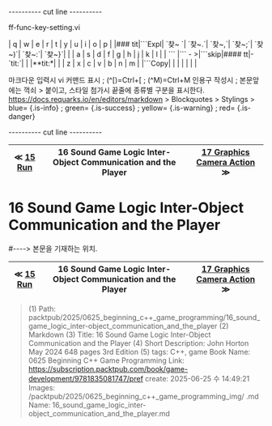 
---------- cut line ----------

ff-func-key-setting.vi

| q     | w     | e     | r     | t     | y     | u     | i     | o     | p     |
|### tit|\`\`\`Expl| \`찾~ \`| \`찾~.\`| \`찾~,\`| \`찾~;\`| \`찾~)\`| \`찾~:\`| \`찾~}\`|       |
| a     | s     | d     | f     | g     | h     | j     | k     | l     |
| \`\`\`   |\`\`\` - >|\`\`\`skip|#### tt|-\`tit:\`|       |       |**tit:*|       |
| z     | x     | c     | v     | b     | n     | m     |
|\`\`\`Copy|       |       |       |       |       |       |

마크다운 입력시 vi 커맨드 표시 ; (^[)=Ctrl+[ ; (^M)=Ctrl+M
인용구 작성시 ; 본문앞에는 꺽쇠 > 붙이고, 스타일 첨가시 끝줄에 종류별 구분을 표시한다.
https://docs.requarks.io/en/editors/markdown > Blockquotes > Stylings >
blue= {.is-info} ; green= {.is-success} ; yellow= {.is-warning} ; red= {.is-danger}

---------- cut line ----------

| ≪ [ 15 Run ](/packtpub/2025/0625_beginning_c++_game_programming/15_run) | 16 Sound Game Logic Inter-Object Communication and the Player | [ 17 Graphics Camera Action ](/packtpub/2025/0625_beginning_c++_game_programming/17_graphics_camera_action) ≫ |
|:----:|:----:|:----:|

# 16 Sound Game Logic Inter-Object Communication and the Player
#----> 본문을 기재하는 위치.



| ≪ [ 15 Run ](/packtpub/2025/0625_beginning_c++_game_programming/15_run) | 16 Sound Game Logic Inter-Object Communication and the Player | [ 17 Graphics Camera Action ](/packtpub/2025/0625_beginning_c++_game_programming/17_graphics_camera_action) ≫ |
|:----:|:----:|:----:|

> (1) Path: packtpub/2025/0625_beginning_c++_game_programming/16_sound_game_logic_inter-object_communication_and_the_player
> (2) Markdown
> (3) Title: 16 Sound Game Logic Inter-Object Communication and the Player
> (4) Short Description: John Horton May 2024 648 pages 3rd Edition
> (5) tags: C++, game
> Book Name: 0625 Beginning C++ Game Programming
> Link: https://subscription.packtpub.com/book/game-development/9781835081747/pref
> create: 2025-06-25 수 14:49:21
> Images: /packtpub/2025/0625_beginning_c++_game_programming_img/
> .md Name: 16_sound_game_logic_inter-object_communication_and_the_player.md

